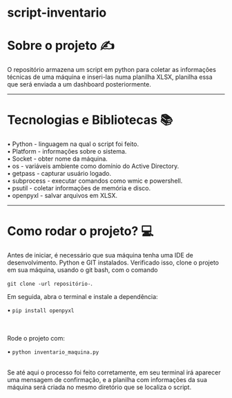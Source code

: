 # script-inventario

<h1>Sobre o projeto ✍</h1>
O repositório armazena um script em python para coletar as informações técnicas de uma máquina e inseri-las numa planilha XLSX, planilha essa que será enviada a um dashboard posteriormente.<br>
<hr>

<h1>Tecnologias e Bibliotecas 📚</h1>
• Python - linguagem na qual o script foi feito. <br>
• Platform - informações sobre o sistema.  <br>
• Socket - obter nome da máquina. <br>
• os - variáveis ambiente como domínio do Active Directory. <br>
• getpass - capturar usuário logado. <br>
• subprocess - executar comandos como wmic e powershell. <br>
• psutil - coletar informações de memória e disco. <br>
• openpyxl - salvar arquivos em XLSX. <br>

<hr>

<h1>Como rodar o projeto? 💻</h1>
Antes de iniciar, é necessário que sua máquina tenha uma IDE de desenvolvimento. Python e GIT instalados. Verificado isso, clone o projeto em sua máquina, usando o git bash, com o comando 

```git clone -url repositório-```. <br>

Em seguida, abra o terminal e instale a dependência: <br> 

• ```pip install openpyxl```

<br><br>
Rode o projeto com: <br>

• ```python inventario_maquina.py``` <br><br>

Se até aqui o processo foi feito corretamente, em seu terminal irá aparecer uma mensagem de confirmação, e a planilha com informações da sua máquina será criada no mesmo diretório que se localiza o script.
